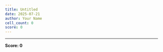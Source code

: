 ```yaml
---
title: Untitled
date: 2025-07-21
author: Your Name
cell_count: 0
score: 0
---
```




---
**Score: 0**